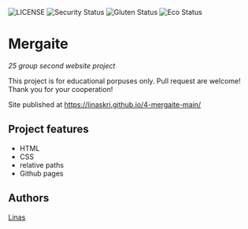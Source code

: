 ![LICENSE](https://img.shields.io/badge/license-MIT-blue.svg?style=flat-square)
![Security Status](https://img.shields.io/security-headers?label=Security&url=https%3A%2F%2Fgithub.com&style=flat-square)
![Gluten Status](https://img.shields.io/badge/Gluten-Free-green.svg)
![Eco Status](https://img.shields.io/badge/ECO-Friendly-green.svg)

# Mergaite

_25 group second website project_

This project is for educational porpuses only. Pull request are welcome! Thank you for your cooperation!

Site published at https://linaskri.github.io/4-mergaite-main/


## Project features

- HTML
- CSS
- relative paths
- Github pages

## Authors

[Linas](https://github.com/LinasKri)